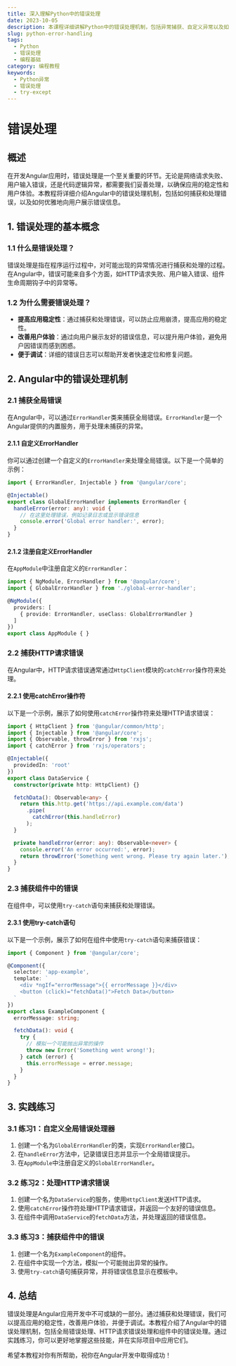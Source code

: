 ```yaml
---
title: 深入理解Python中的错误处理
date: 2023-10-05
description: 本课程详细讲解Python中的错误处理机制，包括异常捕获、自定义异常以及如何优雅地处理程序中的错误。
slug: python-error-handling
tags:
  - Python
  - 错误处理
  - 编程基础
category: 编程教程
keywords:
  - Python异常
  - 错误处理
  - try-except
---
```


# 错误处理

## 概述

在开发Angular应用时，错误处理是一个至关重要的环节。无论是网络请求失败、用户输入错误，还是代码逻辑异常，都需要我们妥善处理，以确保应用的稳定性和用户体验。本教程将详细介绍Angular中的错误处理机制，包括如何捕获和处理错误，以及如何优雅地向用户展示错误信息。

## 1. 错误处理的基本概念

### 1.1 什么是错误处理？

错误处理是指在程序运行过程中，对可能出现的异常情况进行捕获和处理的过程。在Angular中，错误可能来自多个方面，如HTTP请求失败、用户输入错误、组件生命周期钩子中的异常等。

### 1.2 为什么需要错误处理？

- **提高应用稳定性**：通过捕获和处理错误，可以防止应用崩溃，提高应用的稳定性。
- **改善用户体验**：通过向用户展示友好的错误信息，可以提升用户体验，避免用户因错误而感到困惑。
- **便于调试**：详细的错误日志可以帮助开发者快速定位和修复问题。

## 2. Angular中的错误处理机制

### 2.1 捕获全局错误

在Angular中，可以通过`ErrorHandler`类来捕获全局错误。`ErrorHandler`是一个Angular提供的内置服务，用于处理未捕获的异常。

#### 2.1.1 自定义ErrorHandler

你可以通过创建一个自定义的`ErrorHandler`来处理全局错误。以下是一个简单的示例：

```typescript
import { ErrorHandler, Injectable } from '@angular/core';

@Injectable()
export class GlobalErrorHandler implements ErrorHandler {
  handleError(error: any): void {
    // 在这里处理错误，例如记录日志或显示错误信息
    console.error('Global error handler:', error);
  }
}
```

#### 2.1.2 注册自定义ErrorHandler

在`AppModule`中注册自定义的`ErrorHandler`：

```typescript
import { NgModule, ErrorHandler } from '@angular/core';
import { GlobalErrorHandler } from './global-error-handler';

@NgModule({
  providers: [
    { provide: ErrorHandler, useClass: GlobalErrorHandler }
  ]
})
export class AppModule { }
```

### 2.2 捕获HTTP请求错误

在Angular中，HTTP请求错误通常通过`HttpClient`模块的`catchError`操作符来处理。

#### 2.2.1 使用catchError操作符

以下是一个示例，展示了如何使用`catchError`操作符来处理HTTP请求错误：

```typescript
import { HttpClient } from '@angular/common/http';
import { Injectable } from '@angular/core';
import { Observable, throwError } from 'rxjs';
import { catchError } from 'rxjs/operators';

@Injectable({
  providedIn: 'root'
})
export class DataService {
  constructor(private http: HttpClient) {}

  fetchData(): Observable<any> {
    return this.http.get('https://api.example.com/data')
      .pipe(
        catchError(this.handleError)
      );
  }

  private handleError(error: any): Observable<never> {
    console.error('An error occurred:', error);
    return throwError('Something went wrong. Please try again later.');
  }
}
```

### 2.3 捕获组件中的错误

在组件中，可以使用`try-catch`语句来捕获和处理错误。

#### 2.3.1 使用try-catch语句

以下是一个示例，展示了如何在组件中使用`try-catch`语句来捕获错误：

```typescript
import { Component } from '@angular/core';

@Component({
  selector: 'app-example',
  template: `
    <div *ngIf="errorMessage">{{ errorMessage }}</div>
    <button (click)="fetchData()">Fetch Data</button>
  `
})
export class ExampleComponent {
  errorMessage: string;

  fetchData(): void {
    try {
      // 模拟一个可能抛出异常的操作
      throw new Error('Something went wrong!');
    } catch (error) {
      this.errorMessage = error.message;
    }
  }
}
```

## 3. 实践练习

### 3.1 练习1：自定义全局错误处理器

1. 创建一个名为`GlobalErrorHandler`的类，实现`ErrorHandler`接口。
2. 在`handleError`方法中，记录错误日志并显示一个全局错误提示。
3. 在`AppModule`中注册自定义的`GlobalErrorHandler`。

### 3.2 练习2：处理HTTP请求错误

1. 创建一个名为`DataService`的服务，使用`HttpClient`发送HTTP请求。
2. 使用`catchError`操作符处理HTTP请求错误，并返回一个友好的错误信息。
3. 在组件中调用`DataService`的`fetchData`方法，并处理返回的错误信息。

### 3.3 练习3：捕获组件中的错误

1. 创建一个名为`ExampleComponent`的组件。
2. 在组件中实现一个方法，模拟一个可能抛出异常的操作。
3. 使用`try-catch`语句捕获异常，并将错误信息显示在模板中。

## 4. 总结

错误处理是Angular应用开发中不可或缺的一部分。通过捕获和处理错误，我们可以提高应用的稳定性，改善用户体验，并便于调试。本教程介绍了Angular中的错误处理机制，包括全局错误处理、HTTP请求错误处理和组件中的错误处理。通过实践练习，你可以更好地掌握这些技能，并在实际项目中应用它们。

希望本教程对你有所帮助，祝你在Angular开发中取得成功！